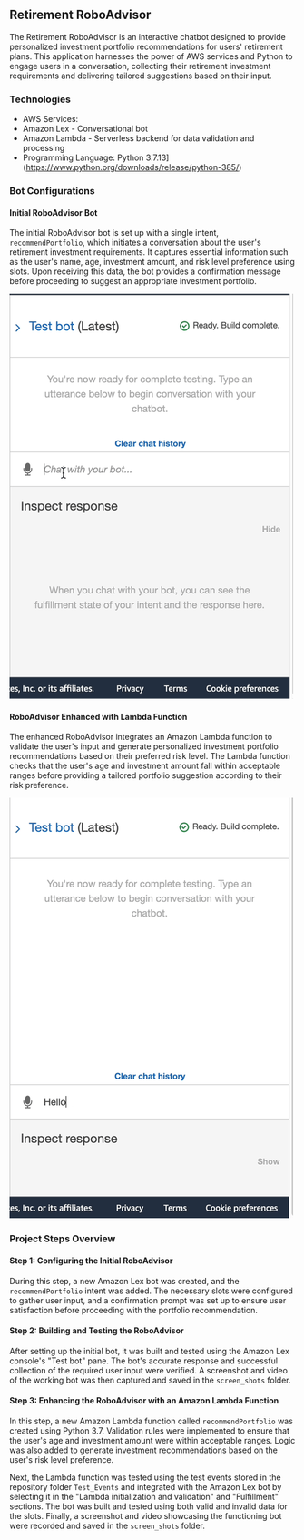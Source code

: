 ## Retirement RoboAdvisor

The Retirement RoboAdvisor is an interactive chatbot designed to provide personalized investment portfolio recommendations for users' retirement plans. This application harnesses the power of AWS services and Python to engage users in a conversation, collecting their retirement investment requirements and delivering tailored suggestions based on their input.

### Technologies

* AWS Services:
 * Amazon Lex - Conversational bot
 * Amazon Lambda - Serverless backend for data validation and processing
* Programming Language: Python 3.7.13](https://www.python.org/downloads/release/python-385/)

### Bot Configurations

#### Initial RoboAdvisor Bot
The initial RoboAdvisor bot is set up with a single intent, `recommendPortfolio`, which initiates a conversation about the user's retirement investment requirements. It captures essential information such as the user's name, age, investment amount, and risk level preference using slots. Upon receiving this data, the bot provides a confirmation message before proceeding to suggest an appropriate investment portfolio.

![Initial Bot Demo GIF](screen_shots/original_roboadviser.gif)


#### RoboAdvisor Enhanced with Lambda Function
The enhanced RoboAdvisor integrates an Amazon Lambda function to validate the user's input and generate personalized investment portfolio recommendations based on their preferred risk level. The Lambda function checks that the user's age and investment amount fall within acceptable ranges before providing a tailored portfolio suggestion according to their risk preference.

![Enhanced Bot with Lambda Demo GIF](screen_shots/lambda_bot.gif)

### Project Steps Overview
#### Step 1: Configuring the Initial RoboAdvisor
During this step, a new Amazon Lex bot was created, and the `recommendPortfolio` intent was added. The necessary slots were configured to gather user input, and a confirmation prompt was set up to ensure user satisfaction before proceeding with the portfolio recommendation.

#### Step 2: Building and Testing the RoboAdvisor
After setting up the initial bot, it was built and tested using the Amazon Lex console's "Test bot" pane. The bot's accurate response and successful collection of the required user input were verified. A screenshot and video of the working bot was then captured and saved in the `screen_shots` folder.

#### Step 3: Enhancing the RoboAdvisor with an Amazon Lambda Function
In this step, a new Amazon Lambda function called `recommendPortfolio` was created using Python 3.7. Validation rules were implemented to ensure that the user's age and investment amount were within acceptable ranges. Logic was also added to generate investment recommendations based on the user's risk level preference.

Next, the Lambda function was tested using the test events stored in the repository folder `Test_Events` and integrated with the Amazon Lex bot by selecting it in the "Lambda initialization and validation" and "Fulfillment" sections. The bot was built and tested using both valid and invalid data for the slots. Finally, a screenshot and video showcasing the functioning bot were recorded and saved in the `screen_shots` folder.